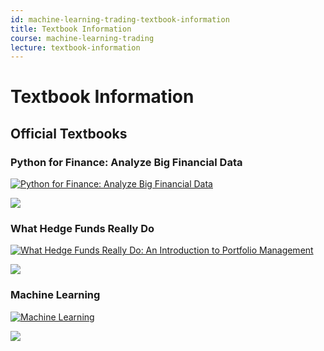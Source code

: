 ```yaml
---
id: machine-learning-trading-textbook-information
title: Textbook Information
course: machine-learning-trading
lecture: textbook-information
---
```


# Textbook Information

## Official Textbooks

### Python for Finance: Analyze Big Financial Data

[![Python for Finance: Analyze Big Financial Data](//ws-na.amazon-adsystem.com/widgets/q?_encoding=UTF8&ASIN=1491945281&Format=_SL400_&ID=AsinImage&MarketPlace=US&ServiceVersion=20070822&WS=1&tag=omscsnotes-20&language=en_US)](https://www.amazon.com/gp/product/1491945281/ref=as_li_ss_il?ie=UTF8&linkCode=li3&tag=omscsnotes-20&linkId=985a353ae6688188c3a1643f6028ed1a&language=en_US)

![](https://ir-na.amazon-adsystem.com/e/ir?t=omscsnotes-20&language=en_US&l=li3&o=1&a=1491945281)

### What Hedge Funds Really Do

[![What Hedge Funds Really Do: An Introduction to Portfolio Management](//ws-na.amazon-adsystem.com/widgets/q?_encoding=UTF8&ASIN=1631570897&Format=_SL400_&ID=AsinImage&MarketPlace=US&ServiceVersion=20070822&WS=1&tag=omscsnotes-20&language=en_US)](https://www.amazon.com/gp/product/1631570897/ref=as_li_ss_il?ie=UTF8&linkCode=li3&tag=omscsnotes-20&linkId=43c0a0da9f6ed35bf113c4ca6790e9c7&language=en_US)

![](https://ir-na.amazon-adsystem.com/e/ir?t=omscsnotes-20&language=en_US&l=li3&o=1&a=1631570897)

### Machine Learning

[![Machine Learning](//ws-na.amazon-adsystem.com/widgets/q?_encoding=UTF8&ASIN=0070428077&Format=_SL400_&ID=AsinImage&MarketPlace=US&ServiceVersion=20070822&WS=1&tag=omscsnotes-20&language=en_US)](https://www.amazon.com/gp/product/0070428077/ref=as_li_ss_il?ie=UTF8&linkCode=li3&tag=omscsnotes-20&linkId=1a5949c263cc254fa39aedfdd5b3eed4&language=en_US)

![](https://ir-na.amazon-adsystem.com/e/ir?t=omscsnotes-20&language=en_US&l=li3&o=1&a=0070428077)
